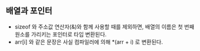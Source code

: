## 배열과 포인터 
* sizeof 와 주소값 연산자(&)와 함께 사용할 때를 제외하면, 배열의 이름은 첫 번째 원소를 가리키는 포인터로 타입 변환된다.
* arr[i] 와 같은 문장은 사실 컴파일러에 의해 *(arr + i) 로 변환된다.
